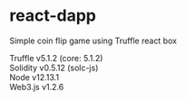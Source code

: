# react-dapp
Simple coin flip game using Truffle react box

Truffle v5.1.2 (core: 5.1.2)  
Solidity v0.5.12 (solc-js)  
Node v12.13.1  
Web3.js v1.2.6
